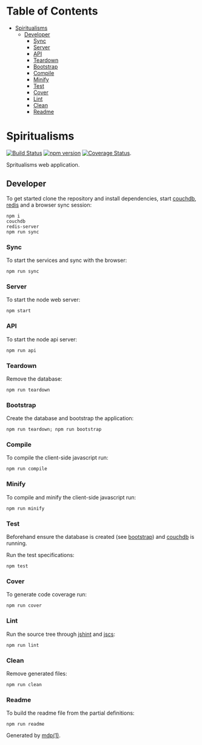 Table of Contents
=================

* [Spiritualisms](#spiritualisms)
  * [Developer](#developer)
    * [Sync](#sync)
    * [Server](#server)
    * [API](#api)
    * [Teardown](#teardown)
    * [Bootstrap](#bootstrap)
    * [Compile](#compile)
    * [Minify](#minify)
    * [Test](#test)
    * [Cover](#cover)
    * [Lint](#lint)
    * [Clean](#clean)
    * [Readme](#readme)

Spiritualisms
=============

[<img src="https://travis-ci.org/tmpfs/spiritualisms.svg" alt="Build Status">](https://travis-ci.org/tmpfs/spiritualisms)
[<img src="http://img.shields.io/npm/v/spiritualisms.svg" alt="npm version">](https://npmjs.org/package/spiritualisms)
[<img src="https://coveralls.io/repos/tmpfs/spiritualisms/badge.svg?branch=master&service=github&v=1" alt="Coverage Status">](https://coveralls.io/github/tmpfs/spiritualisms?branch=master).

Spritualisms web application.

## Developer

To get started clone the repository and install dependencies, start [couchdb](http://couchdb.apache.org), [redis](http://redis.io) and a browser sync session:

```
npm i
couchdb
redis-server
npm run sync
```

### Sync

To start the services and sync with the browser:

```
npm run sync
```

### Server

To start the node web server:

```
npm start
```

### API

To start the node api server:

```
npm run api
```

### Teardown

Remove the database:

```
npm run teardown
```

### Bootstrap

Create the database and bootstrap the application: 

```
npm run teardown; npm run bootstrap
```

### Compile

To compile the client-side javascript run:

```
npm run compile
```

### Minify

To compile and minify the client-side javascript run:

```
npm run minify
```

### Test

Beforehand ensure the database is created (see [bootstrap](#bootstrap)) and [couchdb](http://couchdb.apache.org) is running.

Run the test specifications:

```
npm test
```

### Cover

To generate code coverage run:

```
npm run cover
```

### Lint

Run the source tree through [jshint](http://jshint.com) and [jscs](http://jscs.info):

```
npm run lint
```

### Clean

Remove generated files:

```
npm run clean
```

### Readme

To build the readme file from the partial definitions:

```
npm run readme
```

Generated by [mdp(1)](https://github.com/tmpfs/mdp).

[couchdb]: http://couchdb.apache.org
[redis]: http://redis.io
[jshint]: http://jshint.com
[jscs]: http://jscs.info
